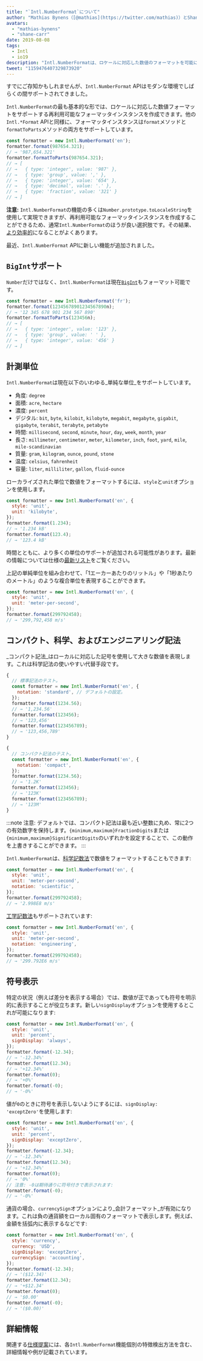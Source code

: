 ```yaml
---
title: "`Intl.NumberFormat`について"
author: "Mathias Bynens（[@mathias](https://twitter.com/mathias)）とShane F. Carr"
avatars:
  - "mathias-bynens"
  - "shane-carr"
date: 2019-08-08
tags:
  - Intl
  - io19
description: "Intl.NumberFormatは、ロケールに対応した数値のフォーマットを可能にします。"
tweet: "1159476407329873920"
---
```

すでにご存知かもしれませんが、`Intl.NumberFormat` APIはモダンな環境でしばらくの間サポートされてきました。

<feature-support chrome="24"
                 firefox="29"
                 safari="10"
                 nodejs="0.12"
                 babel="yes"></feature-support>

`Intl.NumberFormat`の最も基本的な形では、ロケールに対応した数値フォーマットをサポートする再利用可能なフォーマッタインスタンスを作成できます。他の`Intl.*Format` APIと同様に、フォーマッタインスタンスは`format`メソッドと`formatToParts`メソッドの両方をサポートしています。

<!--truncate-->
```js
const formatter = new Intl.NumberFormat('en');
formatter.format(987654.321);
// → '987,654.321'
formatter.formatToParts(987654.321);
// → [
// →   { type: 'integer', value: '987' },
// →   { type: 'group', value: ',' },
// →   { type: 'integer', value: '654' },
// →   { type: 'decimal', value: '.' },
// →   { type: 'fraction', value: '321' }
// → ]
```

**注意:** `Intl.NumberFormat`の機能の多くは`Number.prototype.toLocaleString`を使用して実現できますが、再利用可能なフォーマッタインスタンスを作成することができるため、通常`Intl.NumberFormat`のほうが良い選択肢です。その結果、[より効率的](/blog/v8-release-76#localized-bigint)になることがよくあります。

最近、`Intl.NumberFormat` APIに新しい機能が追加されました。

## `BigInt`サポート

`Number`だけではなく、`Intl.NumberFormat`は現在[`BigInt`](/features/bigint)もフォーマット可能です。

```js
const formatter = new Intl.NumberFormat('fr');
formatter.format(12345678901234567890n);
// → '12 345 678 901 234 567 890'
formatter.formatToParts(123456n);
// → [
// →   { type: 'integer', value: '123' },
// →   { type: 'group', value: ' ' },
// →   { type: 'integer', value: '456' }
// → ]
```

<feature-support chrome="76 /blog/v8-release-76#localized-bigint"
                 firefox="no"
                 safari="no"
                 nodejs="no"
                 babel="no"></feature-support>

## 計測単位

`Intl.NumberFormat`は現在以下のいわゆる_単純な単位_をサポートしています。

- 角度: `degree`
- 面積: `acre`, `hectare`
- 濃度: `percent`
- デジタル: `bit`, `byte`, `kilobit`, `kilobyte`, `megabit`, `megabyte`, `gigabit`, `gigabyte`, `terabit`, `terabyte`, `petabyte`
- 時間: `millisecond`, `second`, `minute`, `hour`, `day`, `week`, `month`, `year`
- 長さ: `millimeter`, `centimeter`, `meter`, `kilometer`, `inch`, `foot`, `yard`, `mile`, `mile-scandinavian`
- 質量: `gram`, `kilogram`, `ounce`, `pound`, `stone`
- 温度: `celsius`, `fahrenheit`
- 容量: `liter`, `milliliter`, `gallon`, `fluid-ounce`

ローカライズされた単位で数値をフォーマットするには、`style`と`unit`オプションを使用します。

```js
const formatter = new Intl.NumberFormat('en', {
  style: 'unit',
  unit: 'kilobyte',
});
formatter.format(1.234);
// → '1.234 kB'
formatter.format(123.4);
// → '123.4 kB'
```

時間とともに、より多くの単位のサポートが追加される可能性があります。最新の情報については仕様の[最新リスト](https://tc39.es/proposal-unified-intl-numberformat/section6/locales-currencies-tz_proposed_out.html#table-sanctioned-simple-unit-identifiers)をご覧ください。

上記の単純単位を組み合わせて、「1エーカーあたりのリットル」や「1秒あたりのメートル」のような複合単位を表現することができます。

```js
const formatter = new Intl.NumberFormat('en', {
  style: 'unit',
  unit: 'meter-per-second',
});
formatter.format(299792458);
// → '299,792,458 m/s'
```

<feature-support chrome="77"
                 firefox="no"
                 safari="no"
                 nodejs="no"
                 babel="no"></feature-support>

## コンパクト、科学、およびエンジニアリング記法

_コンパクト記法_はローカルに対応した記号を使用して大きな数値を表現します。これは科学記法の使いやすい代替手段です。

```js
{
  // 標準記法のテスト。
  const formatter = new Intl.NumberFormat('en', {
    notation: 'standard', // デフォルトの設定。
  });
  formatter.format(1234.56);
  // → '1,234.56'
  formatter.format(123456);
  // → '123,456'
  formatter.format(123456789);
  // → '123,456,789'
}

{
  // コンパクト記法のテスト。
  const formatter = new Intl.NumberFormat('en', {
    notation: 'compact',
  });
  formatter.format(1234.56);
  // → '1.2K'
  formatter.format(123456);
  // → '123K'
  formatter.format(123456789);
  // → '123M'
}
```

:::note
注意: デフォルトでは、コンパクト記法は最も近い整数に丸め、常に2つの有効数字を保持します。`{minimum,maximum}FractionDigits`または`{minimum,maximum}SignificantDigits`のいずれかを設定することで、この動作を上書きすることができます。
:::

`Intl.NumberFormat`は、[科学記数法](https://en.wikipedia.org/wiki/Scientific_notation)で数値をフォーマットすることもできます:

```js
const formatter = new Intl.NumberFormat('en', {
  style: 'unit',
  unit: 'meter-per-second',
  notation: 'scientific',
});
formatter.format(299792458);
// → '2.998E8 m/s'
```

[工学記数法](https://en.wikipedia.org/wiki/Engineering_notation)もサポートされています:

```js
const formatter = new Intl.NumberFormat('en', {
  style: 'unit',
  unit: 'meter-per-second',
  notation: 'engineering',
});
formatter.format(299792458);
// → '299.792E6 m/s'
```

<feature-support chrome="77"
                 firefox="no"
                 safari="no"
                 nodejs="no"
                 babel="no"></feature-support>

## 符号表示

特定の状況（例えば差分を表示する場合）では、数値が正であっても符号を明示的に表示することが役立ちます。新しい`signDisplay`オプションを使用するとこれが可能になります:

```js
const formatter = new Intl.NumberFormat('en', {
  style: 'unit',
  unit: 'percent',
  signDisplay: 'always',
});
formatter.format(-12.34);
// → '-12.34%'
formatter.format(12.34);
// → '+12.34%'
formatter.format(0);
// → '+0%'
formatter.format(-0);
// → '-0%'
```

値が`0`のときに符号を表示しないようにするには、`signDisplay: 'exceptZero'`を使用します:

```js
const formatter = new Intl.NumberFormat('en', {
  style: 'unit',
  unit: 'percent',
  signDisplay: 'exceptZero',
});
formatter.format(-12.34);
// → '-12.34%'
formatter.format(12.34);
// → '+12.34%'
formatter.format(0);
// → '0%'
// 注意: -0は期待通りに符号付きで表示されます:
formatter.format(-0);
// → '-0%'
```

通貨の場合、`currencySign`オプションにより_会計フォーマット_が有効になります。これは負の通貨額をローカル固有のフォーマットで表示します。例えば、金額を括弧内に表示するなどです:

```js
const formatter = new Intl.NumberFormat('en', {
  style: 'currency',
  currency: 'USD',
  signDisplay: 'exceptZero',
  currencySign: 'accounting',
});
formatter.format(-12.34);
// → '($12.34)'
formatter.format(12.34);
// → '+$12.34'
formatter.format(0);
// → '$0.00'
formatter.format(-0);
// → '($0.00)'
```

<feature-support chrome="77"
                 firefox="no"
                 safari="no"
                 nodejs="no"
                 babel="no"></feature-support>

## 詳細情報

関連する[仕様提案](https://github.com/tc39/proposal-unified-intl-numberformat)には、各`Intl.NumberFormat`機能個別の特徴検出方法を含む、詳細情報や例が記載されています。
